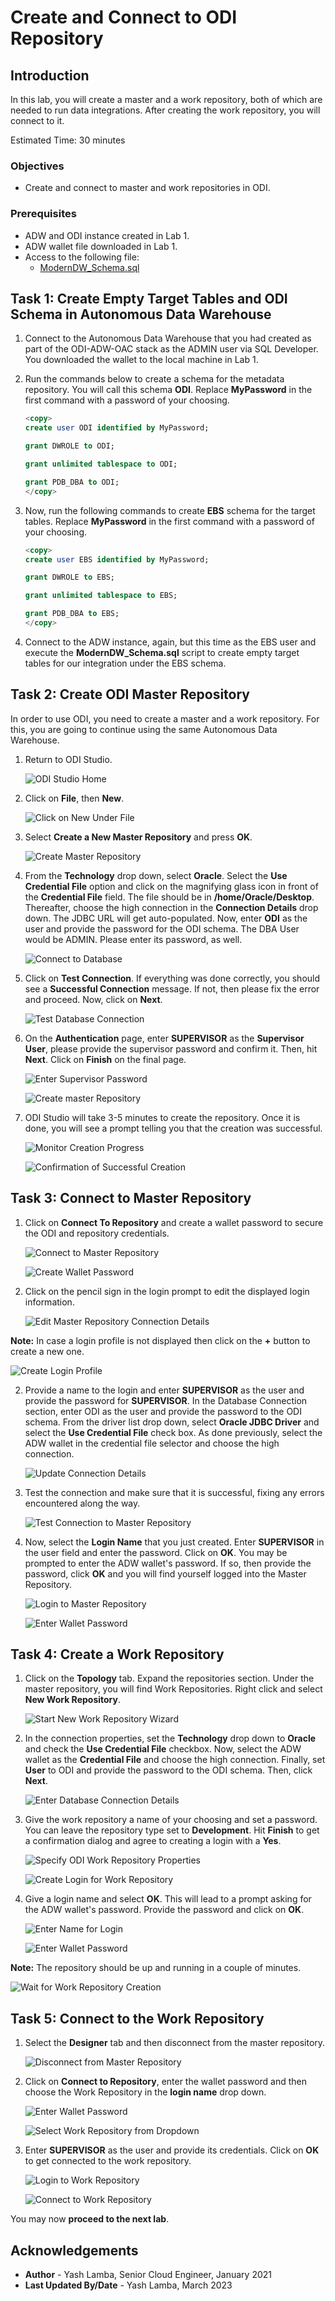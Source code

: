 # Create and Connect to ODI Repository

## Introduction

In this lab, you will create a master and a work repository, both of which are needed to run data integrations. After creating the work repository, you will connect to it. 

Estimated Time: 30 minutes

### Objectives

- Create and connect to master and work repositories in ODI. 

### Prerequisites

- ADW and ODI instance created in Lab 1.
- ADW wallet file downloaded in Lab 1.
- Access to the following file: 
    - [ModernDW\_Schema.sql](https://objectstorage.us-ashburn-1.oraclecloud.com/p/VEKec7t0mGwBkJX92Jn0nMptuXIlEpJ5XJA-A6C9PymRgY2LhKbjWqHeB5rVBbaV/n/c4u04/b/livelabsfiles/o/data-management-library-files/modern-data-warehouse/ModernDW_Schema.sql)
    
## Task 1: Create Empty Target Tables and ODI Schema in Autonomous Data Warehouse

1. Connect to the Autonomous Data Warehouse that you had created as part of the ODI-ADW-OAC stack as the ADMIN user via SQL Developer. You downloaded the wallet to the local machine in Lab 1.

2. Run the commands below to create a schema for the metadata repository. You will call this schema **ODI**. Replace **MyPassword** in the first command with a password of your choosing.
    
    ```sql
    <copy>
    create user ODI identified by MyPassword;

    grant DWROLE to ODI;

    grant unlimited tablespace to ODI;

    grant PDB_DBA to ODI; 
    </copy>
    ```  

3. Now, run the following commands to create **EBS** schema for the target tables. Replace **MyPassword** in the first command with a password of your choosing.

    ```sql
    <copy>
    create user EBS identified by MyPassword;

    grant DWROLE to EBS;

    grant unlimited tablespace to EBS;

    grant PDB_DBA to EBS;   
    </copy>
    ```  
    
4. Connect to the ADW instance, again, but this time as the EBS user and execute the **ModernDW\_Schema.sql** script to create empty target tables for our integration under the EBS schema. 
   
## Task 2: Create ODI Master Repository

In order to use ODI, you need to create a master and a work repository. For this, you are going to continue using the same Autonomous Data Warehouse.

1. Return to ODI Studio.

    ![ODI Studio Home](./images/odi-studio-home.png "ODI Studio Home")
    
2. Click on **File**, then **New**.

    ![Click on New Under File](./images/click-on-new.png "Click on New Under File")
    
3. Select **Create a New Master Repository** and press **OK**.

    ![Create Master Repository](./images/create-master-repository.png "Create Master Repository")
    
4. From the **Technology** drop down, select **Oracle**. Select the **Use Credential File** option and click on the magnifying glass icon in front of the **Credential File** field. The file should be in **/home/Oracle/Desktop**. Thereafter, choose the high connection in the **Connection Details** drop down. The JDBC URL will get auto-populated. Now, enter **ODI** as the user and provide the password for the ODI schema. The DBA User would be ADMIN. Please enter its password, as well.

    ![Connect to Database](./images/connect-to-database.png "Connect to Database")
    
5. Click on **Test Connection**. If everything was done correctly, you should see a **Successful Connection** message. If not, then please fix the error and proceed. Now, click on **Next**.

    ![Test Database Connection](./images/test-database-connection.png "Test Database Connection")
    
6. On the **Authentication** page, enter **SUPERVISOR** as the **Supervisor User**, please provide the supervisor password and confirm it. Then, hit **Next**. Click on **Finish** on the final page.

    ![Enter Supervisor Password](./images/enter-supervisor-password.png "Enter Supervisor Password")
    
    ![Create master Repository](./images/create-master-repo.png "Create master Repository")
    
7. ODI Studio will take 3-5 minutes to create the repository. Once it is done, you will see a prompt telling you that the creation was successful.

    ![Monitor Creation Progress](./images/monitor-creation-progress.png "Monitor Creation Progress")
    
    ![Confirmation of Successful Creation](./images/confirmation-of-successful-creation.png "Confirmation of Successful Creation")

## Task 3: Connect to Master Repository

1. Click on **Connect To Repository** and create a wallet password to secure the ODI and repository credentials.

    ![Connect to Master Repository](./images/connect-to-master-repo.png "Connect to Master Repository")

    ![Create Wallet Password](./images/create-wallet-password.png "Create Wallet Password")

2. Click on the pencil sign in the login prompt to edit the displayed login information. 
    
    ![Edit Master Repository Connection Details](./images/edit-master-connection-details.png "Edit Master Repository Connection Details")
    
**Note:** In case a login profile is not displayed then click on the **+** button to create a new one.

![Create Login Profile](./images/create-login-profile.png "Create Login Profile")

2. Provide a name to the login and enter **SUPERVISOR** as the user and provide the password for **SUPERVISOR**. In the Database Connection section, enter ODI as the user and provide the password to the ODI schema. From the driver list drop down, select **Oracle JDBC Driver** and select the **Use Credential File** check box. As done previously, select the ADW wallet in the credential file selector and choose the high connection. 

    ![Update Connection Details](./images/edit-master-repo-connection-info.png "Update Connection Details")
    
3. Test the connection and make sure that it is successful, fixing any errors encountered along the way.

    ![Test Connection to Master Repository](./images/test-connection-to-master-repository.png "Test Connection to Master Repository")

4. Now, select the **Login Name** that you just created. Enter **SUPERVISOR** in the user field and enter the password. Click on **OK**. You may be prompted to enter the ADW wallet's password. If so, then provide the password, click **OK** and you will find yourself logged into the Master Repository.

    ![Login to Master Repository](./images/login-to-master-repo.png "Login to Master Repository")
    
    ![Enter Wallet Password](./images/enter-wallet-password-to-access-credentials.png "Enter Wallet Password")
    
## Task 4: Create a Work Repository

1. Click on the **Topology** tab. Expand the repositories section. Under the master repository, you will find Work Repositories. Right click and select **New Work Repository**.

    ![Start New Work Repository Wizard](./images/start-new-work-repo-wizard.png "Start New Work Repository Wizard")

2. In the connection properties, set the **Technology** drop down to **Oracle** and check the **Use Credential File** checkbox. Now, select the ADW wallet as the **Credential File** and choose the high connection. Finally, set **User** to ODI and provide the password to the ODI schema. Then, click **Next**.

    ![Enter Database Connection Details](./images/enter-database-connection-details.png "Enter Database Connection Details")

3. Give the work repository a name of your choosing and set a password. You can leave the repository type set to **Development**. Hit **Finish** to get a confirmation dialog and agree to creating a login with a **Yes**.

    ![Specify ODI Work Repository Properties](./images/specify-odi-work-repo-properties.png "Specify ODI Work Repository Properties")
    
    ![Create Login for Work Repository](./images/create-login-for-work-repository.png "Create Login for Work Repository")

4. Give a login name and select **OK**. This will lead to a prompt asking for the ADW wallet's password. Provide the password and click on **OK**.

    ![Enter Name for Login](./images/enter-name-for-login.png "Enter Name for Login")
    
    ![Enter Wallet Password](./images/enter-wallet-password-to-access-credentials2.png "Enter Wallet Password")

**Note:** The repository should be up and running in a couple of minutes.

![Wait for Work Repository Creation](./images/wait-for-work-repo-creation.png "Wait for Work Repository Creation")

## Task 5: Connect to the Work Repository

1. Select the **Designer** tab and then disconnect from the master repository.
    
    ![Disconnect from Master Repository](./images/disconnect-from-master-repo.png "Disconnect from Master Repository")

2. Click on **Connect to Repository**, enter the wallet password and then choose the Work Repository in the **login name** drop down.

    ![Enter Wallet Password](./images/enter-wallet-password.png "Enter Wallet Password")

    ![Select Work Repository from Dropdown](./images/select-work-repo-login.png "Select Work Repository from Dropdown")
    
3. Enter **SUPERVISOR** as the user and provide its credentials. Click on **OK** to get connected to the work repository.

    ![Login to Work Repository](./images/login-to-work-repo.png "Login to Work Repository")

    ![Connect to Work Repository](./images/connect-to-work-repo.png "Connect to Work Repository")

You may now **proceed to the next lab**.

## Acknowledgements
- **Author** - Yash Lamba, Senior Cloud Engineer, January 2021
- **Last Updated By/Date** - Yash Lamba, March 2023
